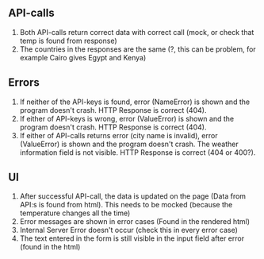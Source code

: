 ## API-calls

1. Both API-calls return correct data with correct call (mock, or check that temp is found from response)
2. The countries in the responses are the same (?, this can be problem, for example Cairo gives Egypt and Kenya)

## Errors

1. If neither of the API-keys is found, error (NameError) is shown and the program doesn't crash. HTTP Response is correct (404).
2. If either of API-keys is wrong, error (ValueError) is shown and the program doesn't crash. HTTP Response is correct (404).
3. If either of API-calls returns error (city name is invalid), error (ValueError) is shown and the program doesn't crash. The weather information field is not visible. HTTP Response is correct (404 or 400?).

## UI
  
1. After successful API-call, the data is updated on the page (Data from API:s is found from html). This needs to be mocked (because the temperature changes all the time)
2. Error messages are shown in error cases (Found in the rendered html)
3. Internal Server Error doesn't occur (check this in every error case)
4. The text entered in the form is still visible in the input field after error (found in the html)